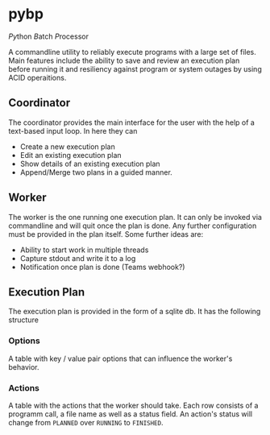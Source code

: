# pybp
*Py*thon *B*atch *P*rocessor

A commandline utility to reliably execute programs with a large set of files. Main features include the ability to save and review an execution plan before running it and resiliency against program or system outages by using ACID operaitions.

## Coordinator
The coordinator provides the main interface for the user with the help of a text-based input loop.
In here they can
- Create a new execution plan
- Edit an existing execution plan
- Show details of an existing execution plan
- Append/Merge two plans
in a guided manner.

## Worker
The worker is the one running one execution plan. It can only be invoked via commandline and will quit once the plan is done. Any further configuration must be provided in the plan itself.
Some further ideas are:
- Ability to start work in multiple threads
- Capture stdout and write it to a log
- Notification once plan is done (Teams webhook?)

## Execution Plan
The execution plan is provided in the form of a sqlite db. It has the following structure
### Options
A table with key / value pair options that can influence the worker's behavior.
### Actions
A table with the actions that the worker should take. Each row consists of a programm call, a file name as well as a status field. An action's status will change from `PLANNED` over `RUNNING` to `FINISHED`.